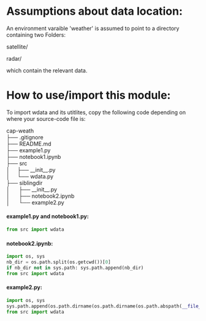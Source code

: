 # Assumptions about data location:
An environment varaible 'weather' is assumed to point to a directory containing two Folders:  

satellite/  

radar/  

which contain the relevant data.

# How to use/import this module:
To import wdata and its utitlites, copy the following code depending on where your source-code file is:

cap-weath <br>
  ├── .gitignore <br>
  ├── README.md <br>
  ├── example1.py <br>
  ├── notebook1.ipynb <br>
  ├── src <br>
  │ &nbsp;&nbsp;&nbsp;&nbsp;├── \_\_init__.py <br>
  │ &nbsp;&nbsp;&nbsp;&nbsp;└── wdata.py <br>
  ├── siblingdir <br>
  │ &nbsp;&nbsp;&nbsp;&nbsp; ├── \_\_init__.py <br>
  │ &nbsp;&nbsp;&nbsp;&nbsp; ├── notebook2.ipynb <br>
  │ &nbsp;&nbsp;&nbsp;&nbsp; └── example2.py <br>


#### example1.py and notebook1.py:
```python
from src import wdata
```

#### notebook2.ipynb:
```python
import os, sys
nb_dir = os.path.split(os.getcwd())[0]
if nb_dir not in sys.path: sys.path.append(nb_dir)
from src import wdata
```

#### example2.py:
```python
import os, sys
sys.path.append(os.path.dirname(os.path.dirname(os.path.abspath(__file__))))
from src import wdata
```
